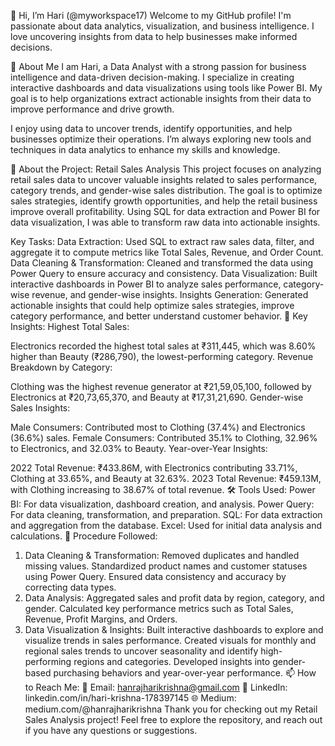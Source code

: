 👋 Hi, I’m Hari (@myworkspace17)
Welcome to my GitHub profile! I'm passionate about data analytics, visualization, and business intelligence. I love uncovering insights from data to help businesses make informed decisions.

🧠 About Me
I am Hari, a Data Analyst with a strong passion for business intelligence and data-driven decision-making. I specialize in creating interactive dashboards and data visualizations using tools like Power BI. My goal is to help organizations extract actionable insights from their data to improve performance and drive growth.

I enjoy using data to uncover trends, identify opportunities, and help businesses optimize their operations. I’m always exploring new tools and techniques in data analytics to enhance my skills and knowledge.

🚀 About the Project: Retail Sales Analysis
This project focuses on analyzing retail sales data to uncover valuable insights related to sales performance, category trends, and gender-wise sales distribution. The goal is to optimize sales strategies, identify growth opportunities, and help the retail business improve overall profitability. Using SQL for data extraction and Power BI for data visualization, I was able to transform raw data into actionable insights.

Key Tasks:
Data Extraction: Used SQL to extract raw sales data, filter, and aggregate it to compute metrics like Total Sales, Revenue, and Order Count.
Data Cleaning & Transformation: Cleaned and transformed the data using Power Query to ensure accuracy and consistency.
Data Visualization: Built interactive dashboards in Power BI to analyze sales performance, category-wise revenue, and gender-wise insights.
Insights Generation: Generated actionable insights that could help optimize sales strategies, improve category performance, and better understand customer behavior.
🔑 Key Insights:
Highest Total Sales:

Electronics recorded the highest total sales at ₹311,445, which was 8.60% higher than Beauty (₹286,790), the lowest-performing category.
Revenue Breakdown by Category:

Clothing was the highest revenue generator at ₹21,59,05,100, followed by Electronics at ₹20,73,65,370, and Beauty at ₹17,31,21,690.
Gender-wise Sales Insights:

Male Consumers: Contributed most to Clothing (37.4%) and Electronics (36.6%) sales.
Female Consumers: Contributed 35.1% to Clothing, 32.96% to Electronics, and 32.03% to Beauty.
Year-over-Year Insights:

2022 Total Revenue: ₹433.86M, with Electronics contributing 33.71%, Clothing at 33.65%, and Beauty at 32.63%.
2023 Total Revenue: ₹459.13M, with Clothing increasing to 38.67% of total revenue.
🛠️ Tools Used:
Power BI: For data visualization, dashboard creation, and analysis.
Power Query: For data cleaning, transformation, and preparation.
SQL: For data extraction and aggregation from the database.
Excel: Used for initial data analysis and calculations.
📝 Procedure Followed:
1. Data Cleaning & Transformation:
Removed duplicates and handled missing values.
Standardized product names and customer statuses using Power Query.
Ensured data consistency and accuracy by correcting data types.
2. Data Analysis:
Aggregated sales and profit data by region, category, and gender.
Calculated key performance metrics such as Total Sales, Revenue, Profit Margins, and Orders.
3. Data Visualization & Insights:
Built interactive dashboards to explore and visualize trends in sales performance.
Created visuals for monthly and regional sales trends to uncover seasonality and identify high-performing regions and categories.
Developed insights into gender-based purchasing behaviors and year-over-year performance.
📫 How to Reach Me:
📧 Email: hanrajharikrishna@gmail.com
🔗 LinkedIn: linkedin.com/in/hari-krishna-178397145
🌐 Medium: medium.com/@hanrajharikrishna
Thank you for checking out my Retail Sales Analysis project! Feel free to explore the repository, and reach out if you have any questions or suggestions.
